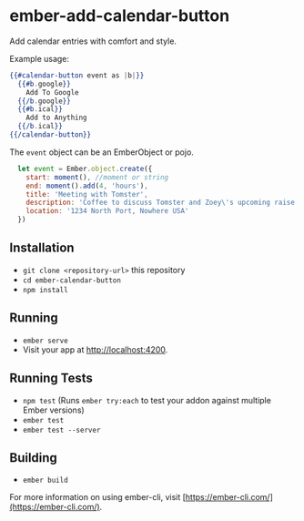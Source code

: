 # ember-add-calendar-button

Add calendar entries with comfort and style.

Example usage:

```hbs
{{#calendar-button event as |b|}}
  {{#b.google}}
    Add To Google
  {{/b.google}}
  {{#b.ical}}
    Add to Anything
  {{/b.ical}}
{{/calendar-button}}

```

The `event` object can be an EmberObject or pojo.
```js
  let event = Ember.object.create({
    start: moment(), //moment or string
    end: moment().add(4, 'hours'),
    title: 'Meeting with Tomster',
    description: 'Coffee to discuss Tomster and Zoey\'s upcoming raise',
    location: '1234 North Port, Nowhere USA'
  })
```

## Installation

* `git clone <repository-url>` this repository
* `cd ember-calendar-button`
* `npm install`

## Running

* `ember serve`
* Visit your app at [http://localhost:4200](http://localhost:4200).

## Running Tests

* `npm test` (Runs `ember try:each` to test your addon against multiple Ember versions)
* `ember test`
* `ember test --server`

## Building

* `ember build`

For more information on using ember-cli, visit [https://ember-cli.com/](https://ember-cli.com/).

